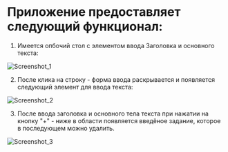 # Приложение предоставляет следующий функционал:

1. Имеется опбочий стол с элементом ввода Заголовка и основного текста:

![Screenshot_1](https://user-images.githubusercontent.com/76592268/110333690-f14ce280-8032-11eb-8cc5-510e940b43c0.png)


2. После клика на строку - форма ввода раскрывается и появляется следующий элемент для ввода текста: 

![Screenshot_2](https://user-images.githubusercontent.com/76592268/110334000-56a0d380-8033-11eb-98c8-624e3314ed8a.png)

3. После ввода заголовка и основного тела текста при нажатии на кнопку "+" - ниже в области появляется введёное задание, которое в последующем можно удалить. 

![Screenshot_3](https://user-images.githubusercontent.com/76592268/110334419-ce6efe00-8033-11eb-8f12-f91c1e29683d.png)

